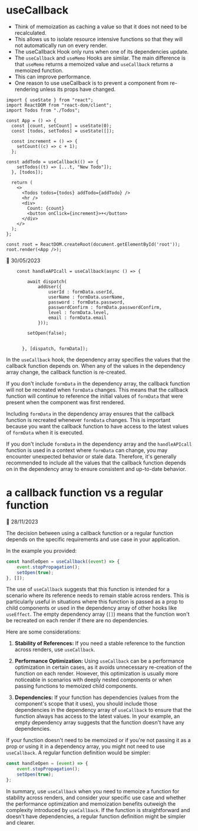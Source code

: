 # useCallback
- Think of memoization as caching a value so that it does not need to be recalculated.
- This allows us to isolate resource intensive functions so that they will not automatically run on every render.
- The useCallback Hook only runs when one of its dependencies update.
- The `useCallback` and `useMemo` Hooks are similar. The main difference is that `useMemo` returns a memoized value and `useCallback` returns a memoized function. 
- This can improve performance.
- One reason to use useCallback is to prevent a component from re-rendering unless its props have changed.

```
import { useState } from "react";
import ReactDOM from "react-dom/client";
import Todos from "./Todos";

const App = () => {
  const [count, setCount] = useState(0);
  const [todos, setTodos] = useState([]);

  const increment = () => {
    setCount((c) => c + 1);
  };

const addTodo = useCallback(() => {
    setTodos((t) => [...t, "New Todo"]);
  }, [todos]);

  return (
    <>
      <Todos todos={todos} addTodo={addTodo} />
      <hr />
      <div>
        Count: {count}
        <button onClick={increment}>+</button>
      </div>
    </>
  );
};

const root = ReactDOM.createRoot(document.getElementById('root'));
root.render(<App />);
```

📅 30/05/2023

```
    const handleAPIcall = useCallback(async () => {
         
        await dispatch(
            addUser({
                userId : formData.userId, 
                userName : formData.userName,
                password : formData.password,
                passwordConfirm : formData.passwordConfirm, 
                level : formData.level, 
                email : formData.email 
            }));
        
        setOpen(false);
      
       
      }, [dispatch, formData]);
```

In the `useCallback` hook, the dependency array specifies the values that the callback function depends on. When any of the values in the dependency array change, the callback function is re-created.

If you don't include `formData` in the dependency array, the callback function will not be recreated when `formData` changes. This means that the callback function will continue to reference the initial values of `formData` that were present when the component was first rendered.

Including `formData` in the dependency array ensures that the callback function is recreated whenever `formData` changes. This is important because you want the callback function to have access to the latest values of `formData` when it is executed.

If you don't include `formData` in the dependency array and the `handleAPIcall` function is used in a context where `formData` can change, you may encounter unexpected behavior or stale data. Therefore, it's generally recommended to include all the values that the callback function depends on in the dependency array to ensure consistent and up-to-date behavior.


# a callback function vs a regular function 

📅 28/11/2023

The decision between using a callback function or a regular function depends on the specific requirements and use case in your application.

In the example you provided:

```javascript
const handleOpen = useCallback((event) => {
    event.stopPropagation();
    setOpen(true);
}, []);
```

The use of `useCallback` suggests that this function is intended for a scenario where its reference needs to remain stable across renders. This is particularly useful in situations where this function is passed as a prop to child components or used in the dependency array of other hooks like `useEffect`. The empty dependency array (`[]`) means that the function won't be recreated on each render if there are no dependencies.

Here are some considerations:

1. **Stability of References:** If you need a stable reference to the function across renders, use `useCallback`.

2. **Performance Optimization:** Using `useCallback` can be a performance optimization in certain cases, as it avoids unnecessary re-creation of the function on each render. However, this optimization is usually more noticeable in scenarios with deeply nested components or when passing functions to memoized child components.

3. **Dependencies:** If your function has dependencies (values from the component's scope that it uses), you should include those dependencies in the dependency array of `useCallback` to ensure that the function always has access to the latest values. In your example, an empty dependency array suggests that the function doesn't have any dependencies.

If your function doesn't need to be memoized or if you're not passing it as a prop or using it in a dependency array, you might not need to use `useCallback`. A regular function definition would be simpler:

```javascript
const handleOpen = (event) => {
    event.stopPropagation();
    setOpen(true);
};
```

In summary, use `useCallback` when you need to memoize a function for stability across renders, and consider your specific use case and whether the performance optimization and memoization benefits outweigh the complexity introduced by `useCallback`. If the function is straightforward and doesn't have dependencies, a regular function definition might be simpler and clearer.